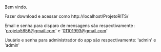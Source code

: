 Bem vindo.

Fazer download e acessar como http://localhost/ProjetoRITS/

Email e senha para disparo de mensagens são respectivamente : 'projeto5656@gmail.com' e '01101993@gmail.com'

Usuário e senha para administrador do app são respectivamente: 'admin' e 'admin'
